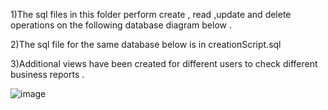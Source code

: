 1)The sql files in this folder perform create , read ,update and delete operations on the following database diagram below .


2)The sql file for the same database below is in creationScript.sql 

3)Additional views have been created for different users to check different business reports .


![image](https://github.com/user-attachments/assets/af05ff83-21f5-418e-9fe8-ce5012001a93)
